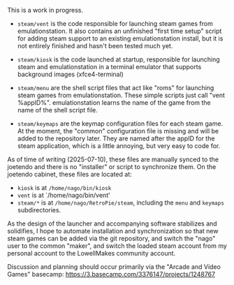 This is a work in progress.

- `steam/vent` is the code responsible for launching steam games from
  emulationstation. It also contains an unfinished "first time setup"
  script for adding steam support to an existing emulationstation
  install, but it is not entirely finished and hasn't been tested much
  yet.

- `steam/kiosk` is the code launched at startup, responsible for launching
  steam and emulationstation in a terminal emulator that supports
  background images (xfce4-terminal)

- `steam/menu` are the shell script files that act like "roms" for
  launching steam games from emulationstation. These simple scripts just
  call "vent %appID%". emulationstation learns the name of the game from
  the name of the shell script file.

- `steam/keymaps` are the keymap configuration files for each steam
  game. At the moment, the "common" configuration file is missing and
  will be added to the repository later. They are named after the appID
  for the steam application, which is a little annoying, but very easy
  to code for.

As of time of writing (2025-07-10), these files are manually synced to
the joetendo and there is no "installer" or script to synchronize
them. On the joetendo cabinet, these files are located at:

- `kiosk` is at `/home/nago/bin/kiosk`
- `vent` is at `/home/nago/bin/vent'
- `steam/*` is at `/home/nago/RetroPie/steam`, including the `menu` and
  `keymaps` subdirectories.

As the design of the launcher and accompanying software stabilizes and
solidifies, I hope to automate installation and synchronization so that
new steam games can be added via the git repository, and switch the
"nago" user to the common "maker", and switch the loaded steam account
from my personal account to the LowellMakes community account.

Discussion and planning should occur primarily via the "Arcade and Video
Games" basecamp: https://3.basecamp.com/3376147/projects/1248767